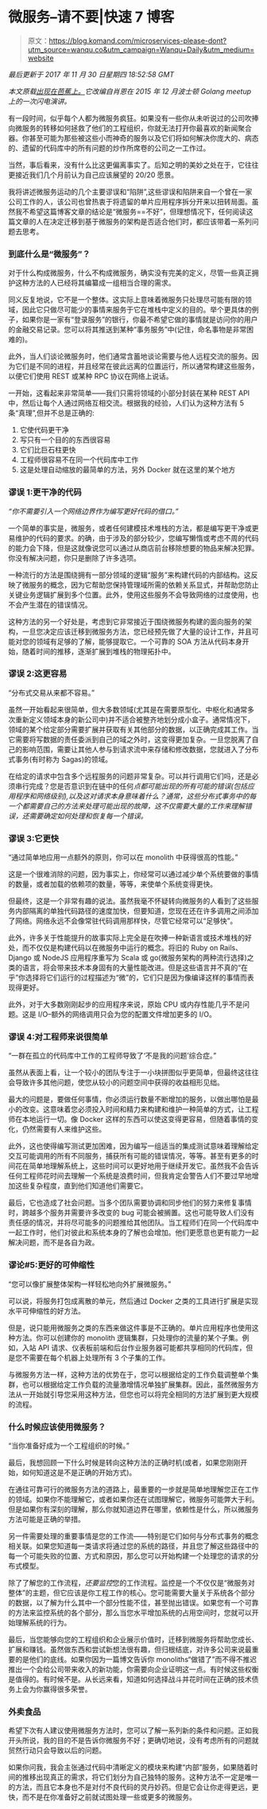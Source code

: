 # 微服务–请不要|快速 7 博客

> 原文：<https://blog.komand.com/microservices-please-dont?utm_source=wanqu.co&utm_campaign=Wanqu+Daily&utm_medium=website>

*最后更新于 2017 年 11 月 30 日星期四 18:52:58 GMT*

*本文原载[出现在芭蕉上。](http://basho.com/posts/technical/microservices-please-dont/)它改编自肖恩在 2015 年 12 月波士顿 Golang meetup 上的一次闪电演讲。*

有一段时间，似乎每个人都为微服务疯狂。如果没有一些你从未听说过的公司吹捧向微服务的转移如何拯救了他们的工程组织，你就无法打开你最喜欢的新闻聚合器。你甚至可能为那些被这些小而神奇的服务以及它们将如何解决你庞大的、病态的、遗留的代码库中的所有问题的炒作所席卷的公司之一工作过。

当然，事后看来，没有什么比这更偏离事实了。后知之明的美妙之处在于，它往往更接近我们几个月前认为自己应该展望的 20/20 愿景。

我将讲述微服务运动的几个主要谬误和“陷阱”,这些谬误和陷阱来自一个曾在一家公司工作的人，该公司也曾热衷于将遗留的单片应用程序拆分开来以扭转局面。虽然我不希望这篇博客文章的结论是“微服务==不好”，但理想情况下，任何阅读这篇文章的人在决定迁移到基于微服务的架构是否适合他们时，都应该带着一系列问题去思考。

### 到底什么是“微服务”？

对于什么构成微服务，什么不构成微服务，确实没有完美的定义，尽管一些真正拥护这种方法的人已经将其编纂成一组相当合理的需求。

同义反复地说，它不是一个整体。这实际上意味着微服务只处理尽可能有限的领域，因此它只做尽可能少的事情来服务于它在堆栈中定义的目的。举个更具体的例子，如果你是一家有“登录服务”的银行，你最不希望它做的事情就是访问你的用户的金融交易记录。您可以将其推送到某种“事务服务”中(记住，命名事物是非常困难的)。

此外，当人们谈论微服务时，他们通常含蓄地谈论需要与他人远程交流的服务。因为它们是不同的进程，并且经常在彼此远离的位置运行，所以通常构建这些服务，以便它们使用 REST 或某种 RPC 协议在网络上说话。

一开始，这看起来非常简单——我们只需将领域的小部分封装在某种 REST API 中，然后让每个人通过网络互相交流。根据我的经验，人们认为这种方法有 5 条“真理”,但并不总是正确的:

1.  它使代码更干净
2.  写只有一个目的的东西很容易
3.  它们比巨石柱更快
4.  工程师很容易不在同一个代码库中工作
5.  这是处理自动缩放的最简单的方法，另外 Docker 就在这里的某个地方

### 谬误 1:更干净的代码

*“你不需要引入一个网络边界作为编写更好代码的借口。”*

一个简单的事实是，微服务，或者任何建模技术堆栈的方法，都是编写更干净或更易维护的代码的要求。的确，由于涉及的部分较少，您编写懒惰或考虑不周的代码的能力会下降，但是这就像说您可以通过从商店前台移除想要的物品来解决犯罪。你没有解决问题，你只是删除了许多选项。

一种流行的方法是围绕拥有一部分领域的逻辑“服务”来构建代码的内部结构。这反映了微服务的概念，因为它帮助您保持管理域所需的依赖关系显式，并帮助您防止关键业务逻辑扩展到多个位置。此外，使用这些服务不会导致网络的过度使用，也不会产生潜在的错误情况。

这种方法的另一个好处是，考虑到它非常接近于围绕微服务构建的面向服务的架构，一旦您决定应该迁移到微服务方法，您已经预先做了大量的设计工作，并且可能对您的领域有足够的了解，能够提取它。一个可靠的 SOA 方法从代码本身开始，随着时间的推移，逐渐扩展到堆栈的物理拓扑中。

### 谬误 2:这更容易

“分布式交易从来都不容易。”

虽然一开始看起来很简单，但大多数领域(尤其是在需要原型化、中枢化和通常多次重新定义领域本身的新公司中)并不适合被整齐地划分成小盒子。通常情况下，领域的某个给定部分需要扩展并获取有关其他部分的数据，以正确完成其工作。当它需要将写数据的责任委派到自己的域之外时，这变得更加复杂。一旦您脱离了自己的影响范围，需要让其他人参与到请求流中来存储和修改数据，您就进入了分布式事务(有时称为 Sagas)的领域。

在给定的请求中包含多个远程服务的问题非常复杂。可以并行调用它们吗，还是必须串行完成？您是否意识到在链中的任何*点都可能出现的所有可能的错误(包括应用程序和网络级别),以及这对请求本身意味着什么？通常，这些分布式事务中的每一个都需要自己的方法来处理可能出现的故障，这不仅需要大量的工作来理解错误，还需要确定如何处理和恢复每一个错误。*

### 谬误 3:它更快

“通过简单地应用一点额外的原则，你可以在 monolith 中获得很高的性能。”

这是一个很难消除的问题，因为事实上，你经常可以通过减少单个系统要做的事情的数量，或者加载的依赖项的数量，等等，来使单个系统变得更快。

但最终，这是一个非常有趣的说法。虽然我毫不怀疑转向微服务的人看到了这些服务内部隔离的单独代码路径的速度加快，但要知道，您现在还在许多调用之间添加了网络。网络永远不会像常驻代码调用那样快，尽管它经常可以“足够快”。

此外，许多关于性能提升的故事实际上完全是在吹捧一种新语言或技术堆栈的好处，而不仅仅是构建代码以在微服务中运行的概念。将旧的 Ruby on Rails、Django 或 NodeJS 应用程序重写为 Scala 或 go(微服务架构的两种流行选择)之类的语言，将会带来技术本身固有的大量性能改进。但是这些语言并不真的“在乎”你选择将它们运行的过程描述为“微”的，它们只是因为像编译这样的事情而表现得更好。

此外，对于大多数刚刚起步的应用程序来说，原始 CPU 或内存性能几乎不是问题。这是 I/O–额外的网络调用只会为您的配置文件增加更多的 I/O。

### 谬误 4:对工程师来说很简单

“一群在孤立的代码库中工作的工程师导致了‘不是我的问题’综合症。”

虽然从表面上看，让一个较小的团队专注于一小块拼图似乎更简单，但最终这往往会导致许多其他问题，使您从较小的问题空间中获得的收益相形见绌。

最大的问题是，要做任何事情，你必须运行数量不断增加的服务，以做出哪怕是最小的改变。这意味着您必须投入时间和精力来构建和维护一种简单的方式，让工程师在本地运行一切。像 Docker 这样的东西可以使这变得更容易，但随着事情的变化，仍然需要有人来维护这些。

此外，这也使得编写测试更加困难，因为编写一组适当的集成测试意味着理解给定交互可能调用的所有不同服务，捕获所有可能的错误情况，等等。甚至有更多的时间花在简单地理解系统上，这些时间可以更好地用于继续开发它。虽然我不会告诉任何工程师花时间去理解一个系统是浪费时间，但我肯定会警告人们不要过早地增加这些复杂程度，直到他们知道他们需要它。

最后，它也造成了社会问题。当多个团队需要协调和同步他们的努力来修复事情时，跨越多个服务并需要许多改变的 bug 可能会被搁置。这也可能导致人们没有责任感的情况，并将尽可能多的问题推给其他团队。当工程师们在同一个代码库中一起工作时，他们对彼此和系统本身的了解也会增加。他们更愿意也更有能力一起解决问题，而不是各自为政。

### 谬论#5:更好的可伸缩性

“您可以像扩展整体架构一样轻松地向外扩展微服务。”

可以说，将服务打包成离散的单元，然后通过 Docker 之类的工具进行扩展是实现水平可伸缩性的好方法。

但是，说只能用微服务之类的东西来做这件事是不正确的。单片应用程序也使用这种方法。你可以创建你的 monolith 逻辑集群，只处理你的流量的某个子集。例如，入站 API 请求、仪表板前端和后台作业服务器可能都共享相同的代码库，但是您不需要在每个机器上处理所有 3 个子集的工作。

与微服务方法一样，这种方法的优势在于，您可以根据给定的工作负载调整单个集群，也可以根据给定工作负载的流量激增情况单独扩展集群。因此，虽然微服务方法从一开始就引导您采用这种方法，但您也可以将完全相同的方法扩展到更大规模的流程。

### 什么时候应该使用微服务？

“当你准备好成为一个工程组织的时候。”

最后，我想回顾一下什么时候是转向这种方法的正确时机(或者，如果您刚刚开始，如何知道这是不是正确的开始方式)。

在通往可靠可行的微服务方法的道路上，最重要的一步就是简单地理解您正在工作的领域。如果你不能理解它，或者如果你还在试图理解它，微服务可能弊大于利。但是如果你有深刻的理解，那么你就知道边界在哪里，依赖性是什么，所以微服务方法可能是正确的举措。

另一件需要处理的重要事情是您的工作流——特别是它们如何与分布式事务的概念相关联。如果您知道每一类请求将通过您的系统的路径，并且您了解这些路径中的每一个可能失败的位置、方式和原因，那么您可以开始构建一个处理您的请求的分布式模型。

除了了解您的工作流程，*还要监控*您的工作流程。监控是一个不仅仅是“微服务对整体”的主题，但它应该是你工程工作的核心。您可能需要大量关于系统各个部分的数据，以了解为什么其中一个部分性能不佳，甚至抛出错误。如果您有一个可靠的方法来监控系统的各个部分，那么当您水平增加系统的占用空间时，您就可以开始理解系统的行为。

最后，当您能够向您的工程组织和企业展示价值时，迁移到微服务将帮助您成长、扩展和赚钱。虽然做东西和尝试新想法很有趣，但归根结底，对许多公司来说最重要的是他们的底线。如果你因为一篇博文告诉你 monoliths“做错了”而不得不推迟推出一个会给公司带来收入的新功能，你需要向企业证明这一点。有时候这些权衡是值得的。有时候不是。从长远来看，知道如何选择战斗并花时间在正确的技术债务上会为你赢得很多荣誉。

### 外卖食品

希望下次有人建议使用微服务方法时，您可以了解一系列新的条件和问题。正如我开头所说，我的目的不是告诉你微服务不好；更确切地说，没有考虑所有的问题就贸然行动只会导致以后的问题。

如果你问我，我会主张通过代码中清晰定义的模块来构建“内部”服务，如果随着时间的推移出现真正的需求，将它们划分为自己独特的服务。这种方法不一定是唯一的方法，而且它本身也不是对付不良代码的灵丹妙药。但是它会让你走得更远，更快，而不是在你准备好之前就试图处理一些或更多的微服务。